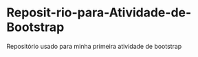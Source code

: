 # Reposit-rio-para-Atividade-de-Bootstrap
Repositório usado para minha primeira atividade de bootstrap
